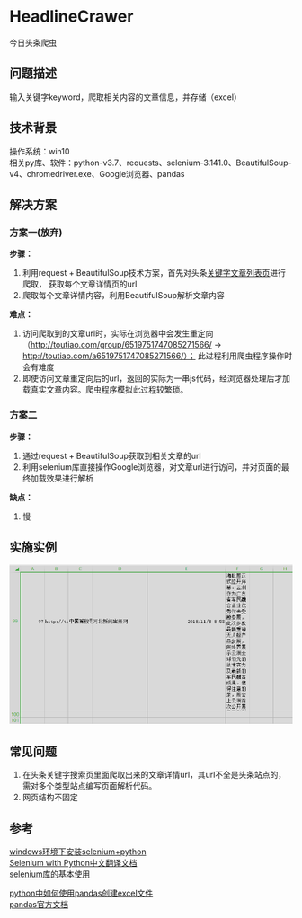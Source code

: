 # HeadlineCrawer
今日头条爬虫

## 问题描述 ##  
输入关键字keyword，爬取相关内容的文章信息，并存储（excel）

## 技术背景 ##  
操作系统：win10  
相关py库、软件：python-v3.7、requests、selenium-3.141.0、BeautifulSoup-v4、chromedriver.exe、Google浏览器、pandas

## 解决方案 ##
### 方案一(放弃) ###  
**步骤：**
1. 利用request + BeautifulSoup技术方案，首先对头条[关键字文章列表页](https://www.toutiao.com/search/?keyword=%E5%9B%BE%E7%89%87)进行爬取，
获取每个文章详情页的url
2. 爬取每个文章详情内容，利用BeautifulSoup解析文章内容

**难点：**  
1. 访问爬取到的文章url时，实际在浏览器中会发生重定向（http://toutiao.com/group/6519751747085271566/ -> http://toutiao.com/a6519751747085271566/）； 此过程利用爬虫程序操作时会有难度
2. 即使访问文章重定向后的url，返回的实际为一串js代码，经浏览器处理后才加载真实文章内容。爬虫程序模拟此过程较繁琐。

### 方案二 ###  
**步骤：**  
1. 通过request + BeautifulSoup获取到相关文章的url  
2. 利用selenium库直接操作Google浏览器，对文章url进行访问，并对页面的最终加载效果进行解析  
 
**缺点：**  
1. 慢

## 实施实例 ##  
![展示1](./display/display1.png)

## 常见问题 ##  
1. 在头条关键字搜索页里面爬取出来的文章详情url，其url不全是头条站点的，需对多个类型站点编写页面解析代码。  
2. 网页结构不固定  

## 参考 ##  
[windows环境下安装selenium+python](https://www.cnblogs.com/onetheway2018/p/8568910.html)  
[Selenium with Python中文翻译文档](https://selenium-python-zh.readthedocs.io/en/latest/index.html)  
[selenium库的基本使用](https://www.jianshu.com/p/3aa45532e179)  
  
  
[python中如何使用pandas创建excel文件](https://jingyan.baidu.com/article/ca41422f79039c1eaf99ed73.html)  
[pandas官方文档](https://pandas.pydata.org/)  
